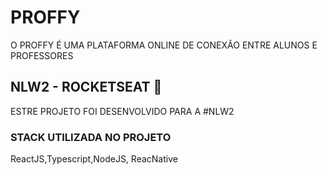 # PROFFY 
O PROFFY É UMA PLATAFORMA ONLINE DE CONEXÃO ENTRE ALUNOS E PROFESSORES

## NLW2 - ROCKETSEAT :rocket: 
ESTRE PROJETO FOI DESENVOLVIDO PARA A #NLW2 

### STACK UTILIZADA NO PROJETO
ReactJS,Typescript,NodeJS, ReacNative
